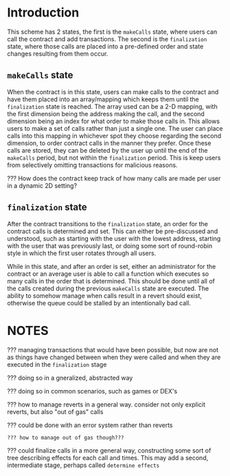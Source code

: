 # Introduction

This scheme has 2 states, the first is the `makeCalls` state, where users can call the contract and add transactions. The second is the `finalization` state, where those calls are placed into a pre-defined order and state changes resulting from them occur.

## `makeCalls` state

When the contract is in this state, users can make calls to the contract and have them placed into an array/mapping which keeps them until the `finalization` state is reached. The array used can be a 2-D mapping, with the first dimension being the address making the call, and the second dimension being an index for what order to make those calls in. This allows users to make a set of calls rather than just a single one. The user can place calls into this mapping in whichever spot they choose regarding the second dimension, to order contract calls in the manner they prefer. Once these calls are stored, they can be deleted by the user up until the end of the `makeCalls` period, but not within the `finalization` period. This is keep users from selectively omitting transactions for malicious reasons.

??? How does the contract keep track of how many calls are made per user in a dynamic 2D setting?

## `finalization` state

After the contract transitions to the `finalization` state, an order for the contract calls is determined and set. This can either be pre-discussed and understood, such as starting with the user with the lowest address, starting with the user that was previously last, or doing some sort of round-robin style in which the first user rotates through all users.

While in this state, and after an order is set, either an administrator for the contract or an average user is able to call a function which executes so many calls in the order that is determined. This should be done until all of the calls created during the previous `makeCalls` state are executed. The ability to somehow manage when calls result in a revert should exist, otherwise the queue could be stalled by an intentionally bad call.

# NOTES

??? managing transactions that would have been possible, but now are not as things have changed between when they were called and when they are executed in the `finalization` stage

  ??? doing so in a gneralized, abstracted way
  
  ??? doing so in common scenarios, such as games or DEX's
  
??? how to manage reverts in a general way. consider not only explicit reverts, but also "out of gas" calls

  ??? could be done with an error system rather than reverts
  
    ??? how to manage out of gas though???
    
  ??? could finalize calls in a more general way, constructing some sort of tree describing effects for each call and times. This may add a second, intermediate stage, perhaps called `determine effects`
